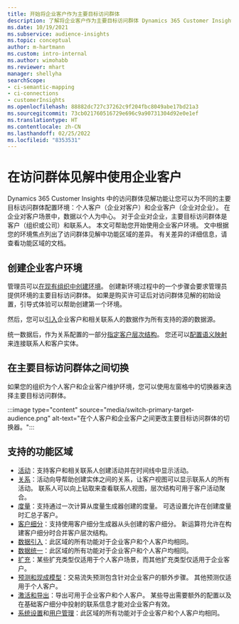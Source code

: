 ```yaml
---
title: 开始将企业客户作为主要目标访问群体
description: 了解将企业客户作为主要目标访问群体 Dynamics 365 Customer Insights。
ms.date: 10/19/2021
ms.subservice: audience-insights
ms.topic: conceptual
author: m-hartmann
ms.custom: intro-internal
ms.author: wimohabb
ms.reviewer: mhart
manager: shellyha
searchScope:
- ci-semantic-mapping
- ci-connections
- customerInsights
ms.openlocfilehash: 88882dc727c37262c9f204fbc8049abe17bd21a3
ms.sourcegitcommit: 73cb021760516729e696c9a90731304d92e0e1ef
ms.translationtype: HT
ms.contentlocale: zh-CN
ms.lasthandoff: 02/25/2022
ms.locfileid: "8353531"
---
```

# <a name="work-with-business-accounts-in-audience-insights"></a>在访问群体见解中使用企业客户

Dynamics 365 Customer Insights 中的访问群体见解功能让您可以为不同的主要目标访问群体配置环境：个人客户（企业对客户）和企业客户（企业对企业）。 在企业对客户场景中，数据以个人为中心。 对于企业对企业，主要目标访问群体是客户（组织或公司）和联系人。 本文可帮助您开始使用企业客户环境。 文中根据您的环境焦点列出了访问群体见解中功能区域的差异。 有关差异的详细信息，请查看功能区域的文档。 

## <a name="create-an-environment-for-business-accounts"></a>创建企业客户环境

管理员可以[在现有组织中创建环境](create-environment.md)。 创建新环境过程中的一个步骤会要求管理员提供环境的主要目标访问群体。 如果是购买许可证后对访问群体见解的初始设置，引导式体验可以帮助创建第一个环境。

然后，您可以[引入](data-sources.md)企业客户和相关联系人的数据作为所有支持的源的数据源。

统一数据后，作为关系配置的一部分[指定客户层次结构](relationships.md#set-up-account-hierarchies)。 您还可以[配置语义映射](semantic-mappings.md)来连接联系人和客户实体。 

## <a name="switch-between-primary-target-audience"></a>在主要目标访问群体之间切换

如果您的组织为个人客户和企业客户维护环境，您可以使用左窗格中的切换器来选择主要目标访问群体。

:::image type="content" source="media/switch-primary-target-audience.png" alt-text="在个人客户和企业客户之间更改主要目标访问群体的切换器。":::

## <a name="supported-feature-areas"></a>支持的功能区域

- [活动](activities.md)：支持客户和相关联系人创建活动并在时间线中显示活动。
- [关系](relationships.md)：活动向导帮助创建实体之间的关系，让客户视图可以显示联系人的所有活动。 联系人可以向上钻取来查看联系人视图，层次结构可用于客户活动聚合。
- [度量](measures.md)：支持通过一次计算从度量生成器创建的度量。 可选设置允许在创建度量时汇总子客户。
- [客户细分](segments.md)：支持使用客户细分生成器从头创建的客户细分。 新运算符允许在构建客户细分时合并客户层次结构。
- [数据引入](data-sources.md)：此区域的所有功能对于企业客户和个人客户均相同。
- [数据统一](data-unification.md)：此区域的所有功能对于企业客户和个人客户均相同。
- [扩充](enrichment-hub.md)：某些扩充类型仅适用于个人客户场景，而其他扩充类型仅适用于企业客户。
- [预测和现成模型](predictions-overview.md)：交易流失预测包含针对企业客户的额外步骤。 其他预测仅适用于个人客户。
- [激活和导出](export-destinations.md)：导出可用于企业客户和个人客户。 某些导出需要额外的配置以及在基础客户细分中投射的联系信息才能对企业客户有效。
- [系统设置](system.md)和[用户管理](permissions.md)：此区域的所有功能对于企业客户和个人客户均相同。

